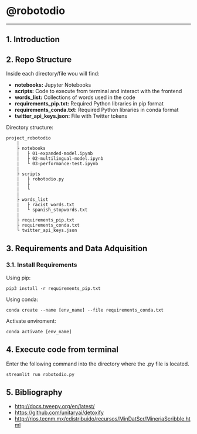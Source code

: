 # @robotodio

--------------------------

## 1. Introduction

## 2. Repo Structure

Inside each directory/file wou will find:

- **notebooks:** Jupyter Notebooks
- **scripts:** Code to execute from terminal and interact with the frontend
- **words_list:** Collections of words used in the code
- **requirements_pip.txt:** Required Python libraries in pip format
- **requirements_conda.txt:** Required Python libraries in conda format
- **twitter_api_keys.json:** File with Twitter tokens

Directory structure:

```
project_robotodio
    |
    ├ notebooks
    |   ├ 01-expanded-model.ipynb
    |   ├ 02-multilingual-model.ipynb
    |   └ 03-performance-test.ipynb
    |
    ├ scripts
    |   ├ robotodio.py
    |   ├
    |   └
    |
    ├ words_list
    |   ├ racist_words.txt
    |   └ spanish_stopwords.txt
    |
    ├ requirements_pip.txt
    ├ requirements_conda.txt
    └ twitter_api_keys.json
```

## 3. Requirements and Data Adquisition

### 3.1. Install Requirements

Using pip:
```
pip3 install -r requirements_pip.txt
```

Using conda:
```
conda create --name [env_name] --file requirements_conda.txt
```

Activate enviroment:
```
conda activate [env_name]
```

## 4. Execute code from terminal

Enter the following command into the directory where the .py file is located.
```
streamlit run robotodio.py
```

## 5. Bibliography

- http://docs.tweepy.org/en/latest/
- https://github.com/unitaryai/detoxify
- http://rios.tecnm.mx/cdistribuido/recursos/MinDatScr/MineriaScribble.html
